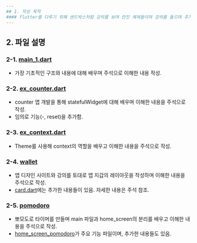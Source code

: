 ```yaml
---
## 1. 작성 목적
#### flutter를 다루기 위해 샌드박스처럼 강의를 보며 만진 예제들이며 강의를 들으며 추가한 내용은 정리해 서술함.
---
```

## 2. 파일 설명
### 2-1. [main_1.dart](https://github.com/qlife1146/Flutter-Study/blob/master/lib/ex/main_1.dart)
- 가장 기초적인 구조와 내용에 대해 배우며 주석으로 이해한 내용 작성.
### 2-2. [ex_counter.dart](https://github.com/qlife1146/Flutter-Study/blob/master/lib/ex/ex_counter.dart)
- counter 앱 개발을 통해 statefulWidget에 대해 배우며 이해한 내용을 주석으로 작성.
- 임의로 기능(\-, reset)을 추가함.
### 2-3. [ex_context.dart](https://github.com/qlife1146/Flutter-Study/blob/master/lib/ex/ex_context.dart)
- Theme를 사용해 context의 역할을 배우고 이해한 내용을 주석으로 작성.
### 2-4. [wallet](https://github.com/qlife1146/Flutter-Study/tree/master/lib/ex/wallet)
- 앱 디자인 사이트와 강의를 토대로 앱 지갑의 레이아웃을 작성하며 이해한 내용을 주석으로 작성.
- [card.dart](https://github.com/qlife1146/Flutter-Study/blob/master/lib/ex/wallet/widgets/card.dart)에는 추가한 내용들이 있음. 자세한 내용은 주석 참조.
### 2-5. [pomodoro](https://github.com/qlife1146/Flutter-Study/tree/master/lib/ex/pomodoro)
- 뽀모도로 타이머를 만들며 main 파일과 home_screen의 분리를 배우고 이해한 내용을 주석으로 작성.
- [home_screen_pomodoro](https://github.com/qlife1146/Flutter-Study/blob/master/lib/ex/pomodoro/screens/home_screen_pomodoro.dart)가 주요 기능 파일이며, 추가한 내용들도 있음.
